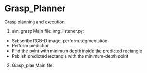 # Grasp_Planner

Grasp planning and execution 

1. sim_grasp
 Main file: img_listener.py: 
- Subscribe RGB-D image, perform segmentation
- Perform prediction
- Find the point with minimum depth inside the predicted rectangle 
- Publish predicted rectangle with the minimum-depth point
2. Grasp_plan
Main file: 
